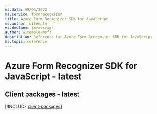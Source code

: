 ```yaml
---
ms.data: 09/06/2022
ms.service: formrecognizer
title: Azure Form Recognizer SDK for JavaScript
ms.author: witemple
ms.devlang: javascript
author: witemple-msft
description: Reference for Azure Form Recognizer SDK for JavaScript
ms.topic: reference
---
```

# Azure Form Recognizer SDK for JavaScript - latest

## Client packages - latest
[!INCLUDE [client-packages](form-recognizer-client-index.md)]